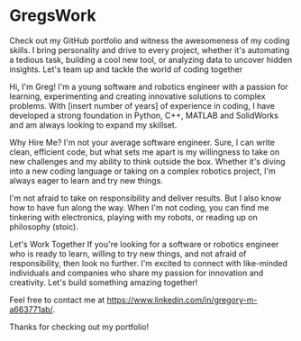 # GregsWork
Check out my GitHub portfolio and witness the awesomeness of my coding skills. 
I bring personality and drive to every project, whether it's automating a tedious task, building a cool new tool, or analyzing data to uncover hidden insights. 
Let's team up and tackle the world of coding together


Hi, I'm Greg!
I'm a young software and robotics engineer with a passion for learning, experimenting and creating innovative solutions to complex problems. 
With [insert number of years] of experience in coding, I have developed a strong foundation in Python, C++, MATLAB and SolidWorks and am always looking to expand my skillset.


Why Hire Me?
I'm not your average software engineer. 
Sure, I can write clean, efficient code, but what sets me apart is my willingness to take on new challenges and my ability to think outside the box. 
Whether it's diving into a new coding language or taking on a complex robotics project, I'm always eager to learn and try new things.

I'm not afraid to take on responsibility and deliver results. 
But I also know how to have fun along the way. 
When I'm not coding, you can find me tinkering with electronics, playing with my robots, or reading up on philosophy (stoic).

Let's Work Together
If you're looking for a software or robotics engineer who is ready to learn, willing to try new things, and not afraid of responsibility, then look no further. 
I'm excited to connect with like-minded individuals and companies who share my passion for innovation and creativity. 
Let's build something amazing together!

Feel free to contact me at https://www.linkedin.com/in/gregory-m-a663771ab/. 

Thanks for checking out my portfolio!
